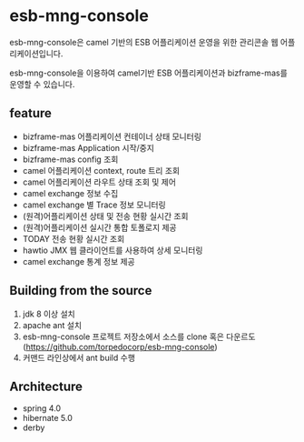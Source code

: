 # esb-mng-console

esb-mng-console은 camel 기반의 ESB 어플리케이션 운영을 위한 관리콘솔 웹 어플리케이션입니다.
<!--more-->

esb-mng-console을 이용하여 camel기반 ESB 어플리케이션과 bizframe-mas를 운영할 수 있습니다.

## feature

 - bizframe-mas 어플리케이션 컨테이너 상태 모니터링
 - bizframe-mas Application 시작/중지
 - bizframe-mas config 조회
 - camel 어플리케이션 context, route 트리 조회
 - camel 어플리케이션 라우트 상태 조회 및 제어
 - camel exchange 정보 수집
 - camel exchange 별 Trace 정보 모니터링
 - (원격)어플리케이션 상태 및 전송 현황 실시간 조회
 - (원격)어플리케이션 실시간 통합 토폴로지 제공
 - TODAY 전송 현황 실시간 조회
 - hawtio JMX 웹 클라이언트를 사용하여 상세 모니터링
 - camel exchange 통계 정보 제공
  
## Building from the source

 1. jdk 8 이상 설치 
 2. apache ant 설치
 3. esb-mng-console 프로젝트 저장소에서 소스를 clone 혹은 다운르도 (https://github.com/torpedocorp/esb-mng-console)
 4. 커맨드 라인상에서 ant build 수행

## Architecture
  - spring 4.0
  - hibernate 5.0
  - derby